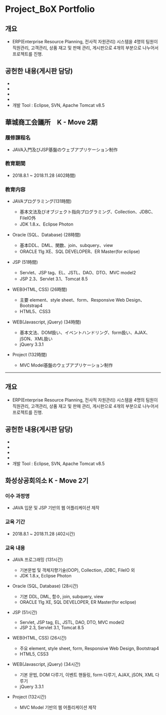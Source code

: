 # Project_BoX Portfolio

## 개요
* ERP(Enterprise Resource Planning, 전사적 자원관리) 시스템을 4명의 팀원이 직원관리, 고객관리, 상품 재고 및 판매 관리, 게시판으로 4개의 부분으로 나누어서 프로젝트를 진행. 

## 공헌한 내용(게시판 담당)
* 
* 
* 
* 
* 개발 Tool : Eclipse, SVN, Apache Tomcat v8.5


## 華城商工会議所　K - Move 2期 

### 履修課程名
* JAVA入門及びJSP基盤のウェブアプリケーション制作

### 教育期間
* 2018.8.1 ~ 2018.11.28 (402時間)

### 教育内容
* JAVAプログラミング(131時間)
  - 基本文法及びオブジェクト指向プログラミング、Collection、JDBC、FileIO外
  - JDK 1.8.x、Eclipse Photon

* Oracle (SQL、Database) (28時間)
  - 基本DDL、DML、関数、join、subquery、view
  - ORACLE 11g XE、SQL DEVELOPER、ER Master(for eclipse)

* JSP (51時間)
  - Servlet、JSP tag、EL、JSTL、DAO、DTO、MVC model2
  - JSP 2.3、Servlet 3.1、Tomcat 8.5

* WEB(HTML, CSS) (26時間)
  - 主要 element、style sheet、form、Responsive Web Design、Bootstrap4
  - HTML5、CSS3

* WEB(Javascript, jQuery) (34時間)
  - 基本文法、DOM扱い、イベントハンドリング、form扱い、AJAX、jSON、XML扱い
  - jQuery 3.3.1
  
* Project (132時間)
  - MVC Model基盤のウェブアプリケーション制作







*************
## 개요
* ERP(Enterprise Resource Planning, 전사적 자원관리) 시스템을 4명의 팀원이 직원관리, 고객관리, 상품 재고 및 판매 관리, 게시판으로 4개의 부분으로 나누어서 프로젝트를 진행. 

## 공헌한 내용(게시판 담당)
* 
* 
* 
* 
* 개발 Tool : Eclipse, SVN, Apache Tomcat v8.5

## 화성상공회의소 K - Move 2기

### 이수 과정명
* JAVA 입문 및 JSP 기반의 웹 어플리케이션 제작

### 교육 기간
* 2018.8.1 ~ 2018.11.28 (402시간)

### 교육 내용
* JAVA 프로그래밍 (131시간)
  - 기본문법 및 객체지향기술(OOP), Collection, JDBC, FileIO 외
  - JDK 1.8.x, Eclipse Photon

* Oracle (SQL, Database) (28시간)
  - 기본 DDL, DML, 함수, join, subquery, view
  - ORACLE 11g XE, SQL DEVELOPER, ER Master(for eclipse)

* JSP (51시간)
  - Servlet, JSP tag, EL, JSTL, DAO, DTO, MVC model2
  - JSP 2.3, Servlet 3.1, Tomcat 8.5

* WEB(HTML, CSS) (26시간)
  - 주요 element, style sheet, form, Responsive Web Design, Bootstrap4
  - HTML5, CSS3

* WEB(Javascript, jQuery) (34시간)
  - 기본 문법, DOM 다루기, 이벤트 핸들링, form 다루기, AJAX, jSON, XML 다루기
  - jQuery 3.3.1
  
* Project (132시간)
  - MVC Model 기반의 웹 어플리케이션 제작
